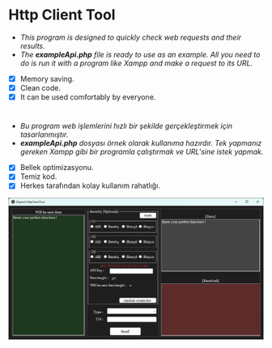 # Http Client Tool
- *This program is designed to quickly check web requests and their results.*
- *The **exampleApi.php** file is ready to use as an example. All you need to do is run it with a program like Xampp and make a request to its URL.*
  
- [x] Memory saving.
- [x] Clean code.
- [x] It can be used comfortably by everyone.

#
- *Bu program web işlemlerini hızlı bir şekilde gerçekleştirmek için tasarlanmıştır.*
- ***exampleApi.php** dosyası örnek olarak kullanıma hazırdır. Tek yapmanız gereken Xampp gibi bir programla çalıştırmak ve URL'sine istek yapmak.*
- [x] Bellek optimizasyonu.
- [x] Temiz kod.
- [x] Herkes tarafından kolay kullanım rahatlığı.  

![InfoImage1](/HttpClientTool/img/Ekran%20görüntüsü%202024-08-11%20064831.png)
#